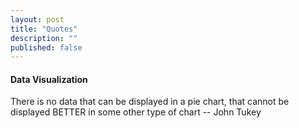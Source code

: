 ```yaml
---
layout: post
title: "Quotes"
description: ""
published: false
---
```


#### Data Visualization

There is no data that can be displayed in a pie chart, that cannot be displayed BETTER in some other type of chart
-- John Tukey

